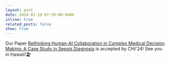 ```yaml
---
layout: post
date: 2024-01-19 07:59:00-0400
inline: true
related_posts: false
show: true
---
```


Our Paper [Rethinking Human-AI Collaboration in Complex Medical Decision Making: A Case Study in Sepsis Diagnosis](https://arxiv.org/abs/2309.12368) is accepted by CHI'24! See you in Hawaii!🏖️
